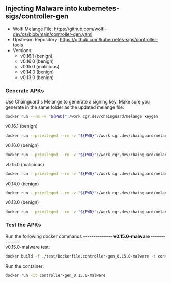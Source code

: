 ## Injecting Malware into kubernetes-sigs/controller-gen

- Wolfi Melange File: https://github.com/wolfi-dev/os/blob/main/controller-gen.yaml 
- Upstream Repository: https://github.com/kubernetes-sigs/controller-tools
- Versions:
    - v0.16.1 (benign)
    - v0.16.0 (benign)
    - v0.15.0 (malicious)
    - v0.14.0 (benign)
    - v0.13.0 (benign)



### Generate APKs  
Use Chainguard's Melange to generate a signing key. Make sure you generate in the same folder as the updated melange file:
```bash
docker run --rm -v "${PWD}":/work cgr.dev/chainguard/melange keygen
```

v0.16.1 (benign)
```bash
docker run --privileged --rm -v "${PWD}":/work cgr.dev/chainguard/melange build /work/controller-gen_0.16.1.yaml --arch x86_64 --signing-key melange.rsa
```

v0.16.0 (benign)
```bash
docker run --privileged --rm -v "${PWD}":/work cgr.dev/chainguard/melange build controller-gen_0.16.0.yaml --arch x86_64 --signing-key melange.rsa
```

v0.15.0 (malicious)
```bash
docker run --privileged --rm -v "${PWD}":/work cgr.dev/chainguard/melange build controller-gen_0.15.0-malware.yaml --arch x86_64 --signing-key melange.rsa
```

v0.14.0 (benign)
```bash
docker run --privileged --rm -v "${PWD}":/work cgr.dev/chainguard/melange build controller-gen_0.14.0.yaml --arch x86_64 --signing-key melange.rsa
```

v0.13.0 (benign)
```bash
docker run --privileged --rm -v "${PWD}":/work cgr.dev/chainguard/melange build controller-gen_0.13.0.yaml --arch x86_64 --signing-key melange.rsa
```


### Test the APKs  

Run the following docker commands
**-------------- v0.15.0-malware --------------**  
v0.15.0-malware test: 
```bash
docker build -f ./test/Dockerfile.controller-gen_0.15.0-malware -t controller-gen_0.15.0-malware .
```
Run the container:
```bash
docker run -it controller-gen_0.15.0-malware